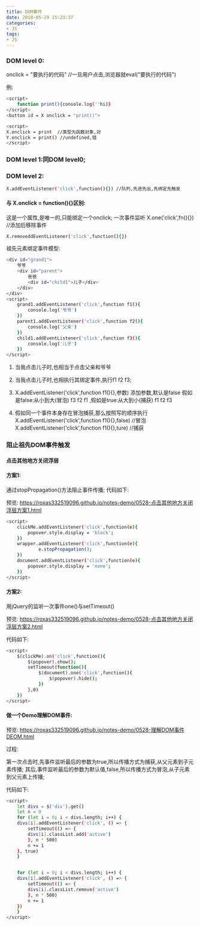 ```yaml
---
title: DOM事件
date: 2018-05-29 15:23:37
categories:
- JS
tags:
- JS
---
```

### DOM level 0: 

onclick = "要执行的代码"  //一旦用户点击,浏览器就eval("要执行的代码")

例:
``` bash 
<script>
    function print(){console.log(''hi)}
</script>
<button id = X onclick = "print()">
```
``` bash
<script>
X.onclick = print  //类型为函数对象,对
Y.onclick = print() //undefined,错
</script>
```

### DOM level 1:同DOM level0;

### DOM level 2:
```bash
X.addEventListener('click',function(){}) //队列,先进先出,先绑定先触发
```
#### 与 X.onclick = function(){}区别:
这是一个属性,是唯一的,只能绑定一个onclick;
一次事件监听 X.one('click',fn(){}) //添加后移除事件

``` bash
X.removeddEventListener('click',function(){})
```
祖先元素绑定事件模型:
``` bash            
<div id="grand1">
    爷爷
    <div id="parent">
        爸爸
        <div id="child1">儿子</div>
    </div>
</div>
<script>
    grand1.addEventListener('click',function f1(){
        console.log('爷爷')
    })
    parent1.addEventListener('click',function f2(){
        console.log('父亲')
    })
    child1.addEventListener('click',function f3(){
        console.log('儿子')
    })
</script>
```
1.  当我点击儿子时,也相当于点击父亲和爷爷
2.  当我点击儿子时,也相执行其绑定事件,执行f1 f2 f3;
3.  X.addEventListener('click',function f1(){},参数)
    添加参数,默认是false
    假如是false:从小到大(冒泡) f3 f2 f1 ,假如是true:从大到小(捕获) f1 f2 f3

4.   假如同一个事件本身存在冒泡捕获,那么按照写的顺序执行
     X.addEventListener('click',function f1(){},false) //冒泡
     X.addEventListener('click',function f1(){},ture) //捕获
   

### 阻止祖先DOM事件触发

#### 点击其他地方关闭浮层

#### 方案1:
通过stopPropagation()方法阻止事件传播;
代码如下:

预览:
https://roxas332519096.github.io/notes-demo/0528-点击其他地方关闭浮层方案1.html


```bash
<script>
    clickMe.addEventListener('click',function(e){
        popover.style.display = 'block';
    })
    wrapper.addEventListener('click',function(e){
            e.stopPropagation();
    })
    document.addEventListener('click',function(e){
        popover.style.display = 'none';
    })
</script>
```

#### 方案2:
用jQuery的监听一次事件one()与setTimeout()

预览:
https://roxas332519096.github.io/notes-demo/0528-点击其他地方关闭浮层方案2.html

代码如下:

``` bash
<script>
    $(clickMe).on('click',function(){
        $(popover).show();
        setTimeout(function(){
            $(document).one('click',function(){
                $(popover).hide();
            })
        },0)
    })
</script>
```

#### 做一个Demo理解DOM事件:

预览:
https://roxas332519096.github.io/notes-demo/0528-理解DOM事件DEOM.html


过程:

第一次点击时,先事件监听最后的参数为true,所以传播方式为捕获,从父元素到子元素传播;
其后,事件监听最后的参数为默认值,false,所以传播方式为冒泡,从子元素到父元素上传播;

代码如下:

``` bash
<script>
    let divs = $('div').get()
    let n = 0
    for (let i = 0; i < divs.length; i++) {
    divs[i].addEventListener('click', () => {
        setTimeout(() => {
        divs[i].classList.add('active')
        }, n * 500)
        n += 1
    }, true)
    }


    for (let i = 0; i < divs.length; i++) {
    divs[i].addEventListener('click', () => {
        setTimeout(() => {
        divs[i].classList.remove('active')
        }, n * 500)
        n += 1
    })
    }
</script>
```
